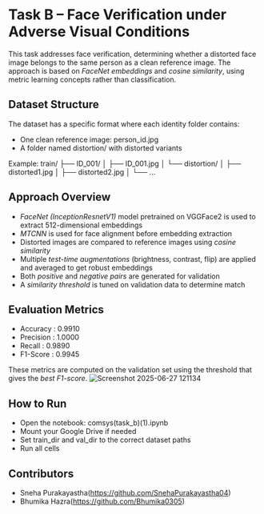 # Task B – Face Verification under Adverse Visual Conditions

This task addresses face verification, determining whether a distorted face image belongs to the same person as a clean reference image. The approach is based on *FaceNet embeddings* and *cosine similarity*, using metric learning concepts rather than classification.


## Dataset Structure

The dataset has a specific format where each identity folder contains:
- One clean reference image: person_id.jpg
- A folder named distortion/ with distorted variants

Example:
train/
├── ID_001/
│ ├── ID_001.jpg
│ └── distortion/
│ ├── distorted1.jpg
│ ├── distorted2.jpg
│ └── ...


## Approach Overview

- *FaceNet (InceptionResnetV1)* model pretrained on VGGFace2 is used to extract 512-dimensional embeddings
- *MTCNN* is used for face alignment before embedding extraction
- Distorted images are compared to reference images using *cosine similarity*
- Multiple *test-time augmentations* (brightness, contrast, flip) are applied and averaged to get robust embeddings
- Both *positive* and *negative pairs* are generated for validation
- A *similarity threshold* is tuned on validation data to determine match

## Evaluation Metrics

- Accuracy  : 0.9910
- Precision : 1.0000
- Recall    : 0.9890
- F1-Score  : 0.9945

These metrics are computed on the validation set using the threshold that gives the *best F1-score*.
![Screenshot 2025-06-27 121134](https://github.com/user-attachments/assets/1eedeb4c-e750-4547-b7eb-d7f0f8a59c99)

## How to Run

- Open the notebook: comsys(task_b)(1).ipynb
- Mount your Google Drive if needed
- Set train_dir and val_dir to the correct dataset paths
- Run all cells

## Contributors

- Sneha Purakayastha(https://github.com/SnehaPurakayastha04)
- Bhumika Hazra(https://github.com/Bhumika0305)
